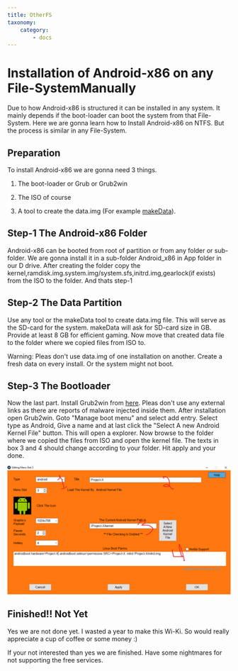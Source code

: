 ```yaml
---
title: OtherFS
taxonomy:
    category:
        - docs
---
```


# Installation of Android-x86 on any File-SystemManually

Due to how Android-x86 is structured it can be installed in any system. It mainly depends if the boot-loader can boot the system from that File-System. Here we are gonna learn how to Install Android-x86 on NTFS. But the process is similar in any File-System.



## Preparation

To install Android-x86 we are gonna need 3 things.

1. The boot-loader or Grub or Grub2win

2. The ISO of course

3. A tool to create the data.img (For example [makeData](https://mega.nz/file/VxggALRD#_q4_JkkpTe-2s9-1nbI9v_bkwMeDyMmG2DYHLd4G5FY)).

   

## Step-1 The Android-x86 Folder

Android-x86 can be booted from root of partition or from any folder or sub-folder. We are gonna install it in a sub-folder Android_x86 in App folder in our D drive. After creating the folder copy the kernel,ramdisk.img.system.img/system.sfs,initrd.img,gearlock(if exists) from the ISO to the folder. And thats step-1



## Step-2 The Data Partition

Use any tool or the makeData tool to create data.img file. This will serve as the SD-card for the system. makeData will ask for SD-card size in GB. Provide at least 8 GB for efficient gaming. Now move that created data file to the folder where we copied files from ISO to.



Warning: Pleas don't use data.img of one installation on another. Create a fresh data on every install. Or the system might not boot.



## Step-3 The Bootloader

Now the last part. Install Grub2win from [here](https://sourceforge.net/projects/grub2win/). Pleas don't use any external links as there are reports of malware injected inside them. After installation open Grub2win. Goto "Manage boot menu" and select add entry. Select type as Android, Give a name and at last click the "Select A new Android Kernel File" button. This will open a explorer. Now browse to the folder where we copied the files from ISO and open the kernel file. The texts in box 3 and 4 should change according to your folder. Hit apply and your done.

![image](entry.png)



## Finished!! Not Yet

Yes we are not done yet. I wasted a year to make this Wi-Ki. So would really appreciate a cup of coffee or some money :)

If your not interested than yes we are finished. Have some nightmares for not supporting the free services.